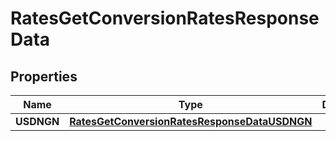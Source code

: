 

# RatesGetConversionRatesResponseData


## Properties

| Name | Type | Description | Notes |
|------------ | ------------- | ------------- | -------------|
|**USDNGN** | [**RatesGetConversionRatesResponseDataUSDNGN**](RatesGetConversionRatesResponseDataUSDNGN.md) |  |  [optional] |



